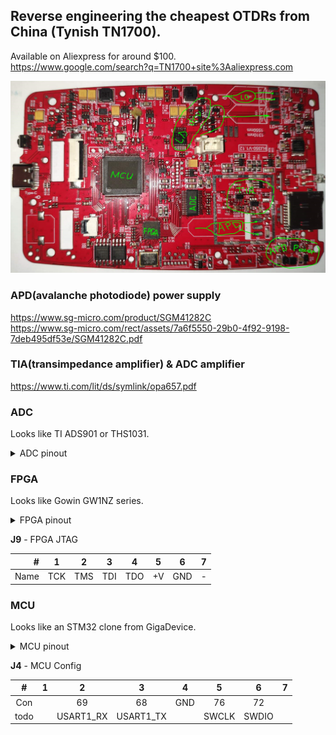 ## Reverse engineering the cheapest OTDRs from China (Tynish TN1700).

Available on Aliexpress for around $100.<br>
https://www.google.com/search?q=TN1700+site%3Aaliexpress.com

![PCB](img/TN1700_pcb_2.png "PCB TN1700")

### APD(avalanche photodiode) power supply
https://www.sg-micro.com/product/SGM41282C<br>
https://www.sg-micro.com/rect/assets/7a6f5550-29b0-4f92-9198-7deb495df53e/SGM41282C.pdf<br>

### TIA(transimpedance amplifier) & ADC amplifier
https://www.ti.com/lit/ds/symlink/opa657.pdf

### ADC
Looks like TI ADS901 or THS1031.

<details>
<summary>ADC pinout</summary>

| Pin # | ADS901 | THS1031 | FPGA pin # || Pin # | ADS901 | THS1031 | FPGA pin # |
|-------|------|-----------|-----------|-|-------|------|------|------------|
| 1  | +VS    | AGND |   GND || 28 | +VS   | AVDD    | +V |
| 2  | LVDD   | DVDD |   +V  || 27 | IN    | AIN     | R19->TIA |
| 3  | D0 LSB | I/O0 |   23  || 26 | CM    | VREF    |  |
| 4  | D1     | I/O1 |   22  || 25 | LnBy  | REFBS   | GND |
| 5  | D2     | I/O2 |   21  || 24 | REFB  | REFBF   | C7->GND; C5->... |
| 6  | D3     | I/O3 |   20  || 23 | NC    | MODE    | R23->GND; R22->... |
| 7  | D4     | I/O4 |   19  || 22 | REFT  | REFTF   | C3->GND |
| 8  | D5     | I/O5 |   18  || 21 | LpBy  | REFTS   | R11 DNI |
| 9  | D6     | I/O6 |   17  || 20 | GND   | CLAMPIN | GND |
| 10 | D7     | I/O7 |   16  || 19 | GND   | CLAMP   | GND |
| 11 | D8     | I/O8 |   15  || 18 | +VS   | REFSENSE| GND |
| 12 | D9 MSB | I/O9 |   14  || 17 | Pwrdn | WR      | R5->GND |
| 13 | GND    |  OVR |       || 16 | _OE_  | _OE_    | R4->GND |
| 14 | GND    | DGND |   GND || 15 | CLK   | CLK     | 13 |

</details>

### FPGA
Looks like Gowin GW1NZ series.

<details>
<summary>FPGA pinout</summary>

| #| Name | Con | | #| Name    | Con    | | #| Name | Con  | | #| Name | Con   |
|--|-----|------|-|--|---------|--------|-|--|-----|-------|-|--|-----|--------|
| 1| Pwr |      | |13| adc_clk | ADC-15 | |25| Pwr |       | |37| Pwr |        |
| 2| Gnd |      | |14| adc_d[9]| ADC-12 | |26| Gnd |       | |38|     | MCU-67 |
| 3| TCK | J9-1 | |15| adc_d[8]| ADC-11 | |27| ld1 |   LD1 | |39|     | MCU-64 |
| 4| TMS | J9-2 | |16| adc_d[7]| ADC-10 | |28|     | MCU-96| |40|     |        |
| 5| TDI | J9-3 | |17| adc_d[6]|  ADC-9 | |29|     | MCU-95| |41|     |        |
| 6|     |      | |18| adc_d[5]|  ADC-8 | |30|     | MCU-93| |42|     |        |
| 7| TDO | J9-4 | |19| adc_d[4]|  ADC-7 | |31|     | MCU-92| |43|     |        |
| 8|     |      | |20| adc_d[3]|  ADC-6 | |32|     | MCU-91| |44|     |        |
| 9|     |      | |21| adc_d[2]|  ADC-5 | |33|     |       | |45|     |        |
|10|     |      | |22| adc_d[1]|  ADC-4 | |34|     | MCU-90| |46|     |        |
|11|     |      | |23| adc_d[0]|  ADC-3 | |35|     | MCU-89| |47|     |        |
|12| Pwr |      | |24|     ld2 |    LD2 | |36| Pwr |       | |48|     |        |

</details>

**J9** - FPGA JTAG

| #    | 1   |    2|    3|    4|   5|    6|  7|
|-----:|-----|-----|-----|-----|----|-----|---|
| Name | TCK | TMS | TDI | TDO | +V | GND | - |


### MCU
Looks like an STM32 clone from GigaDevice.

<details>
<summary>MCU pinout</summary>

| #| Con        |      | | #| Con  |      | | #| Con  |        | | #| Con  |        | 
|--|------------|------|-|--|------|------|-|--|------|--------|-|--|------|--------|
| 1|            |      | |26|Reboot|      | |51|      |        | |76| J4-5 |  SWCLK |
| 2|            |      | |27| GND  |      | |52|      |        | |77|      |        |
| 3|            |      | |28|      |      | |53|      |        | |78|      |        |
| 4|            |      | |29|      |      | |54|      |        | |79|      |        |
| 5|            |      | |30|      |      | |55|      |        | |80|      |        |
| 6|            |      | |31|      |      | |56|      |        | |81|      |        |
| 7|            |      | |32|      |      | |57|      |        | |82|      |        |
| 8| 32KHz  | OSC32_IN | |33|      |      | |58|      |        | |83|      |        |
| 9| 32KHz | OSC32_OUT | |34|      |      | |59|      |        | |84|      |        |
|10| GND        |      | |35|      |      | |60|      |        | |85|      |        |
|11|            |      | |36|      |      | |61|      |        | |86|      |        |
|12| 25MHz    | OSC_IN | |37|      |      | |62|      |        | |87|      |        |
|13| 25MHz   | OSC_OUT | |38|      |      | |63|      |        | |88|      |        |
|14| R70,C36,S1 | NRST | |39|      |      | |64|      | FPGA-39| |89|      | FPGA-35|
|15|            |      | |40|      |      | |65|      |        | |90|      | FPGA-34|
|16|            |      | |41|      |      | |66|      |        | |91|      | FPGA-32|
|17|            |      | |42|      |      | |67|      | FPGA-38| |92|      | FPGA-31|
|18|            |      | |43|      |      | |68| J4-3 |  UA1_TX| |93|      | FPGA-30|
|19|            |      | |44|      |      | |69| J4-2 |  UA1_RX| |94|      |        |
|20|            |      | |45|      |      | |70|      |        | |95|      | FPGA-29|
|21|            |      | |46|      |      | |71|      |        | |96|      | FPGA-28|
|22|            |      | |47|      |      | |72| J4-6 |  SWDIO | |97|      |        |
|23|            |      | |48|      |      | |73|      |        | |98|      |        |
|24|            |      | |49|      |      | |74|      |        | |99|      |        |
|25|            |      | |50|      |      | |75| +V   |        | |00| +V   |        |

</details>

**J4** - MCU Config

|   # |    1 |        2 |          3|    4|      5|      6|7|
|:---:|:----:|:--------:|:---------:|:---:|:-----:|:-----:|-|
| Con |      |       69 |        68 | GND |    76 |    72 | |
| todo|      |USART1_RX | USART1_TX |     | SWCLK | SWDIO | |

